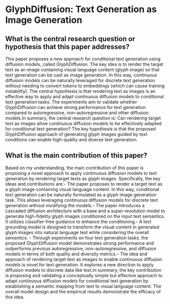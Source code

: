 # GlyphDiffusion: Text Generation as Image Generation

## What is the central research question or hypothesis that this paper addresses?

This paper proposes a new approach for conditional text generation using diffusion models, called GlyphDiffusion. The key idea is to render the target text as an image containing visual language content (glyph image) so that text generation can be cast as image generation. In this way, continuous diffusion models can be naturally leveraged for discrete text generation without needing to convert tokens to embeddings (which can cause training instability). The central hypothesis is that rendering text as images is an effective way to apply and adapt continuous diffusion models to conditional text generation tasks. The experiments aim to validate whether GlyphDiffusion can achieve strong performance for text generation compared to autoregressive, non-autoregressive and other diffusion models.In summary, the central research question is: Can rendering target text as images allow continuous diffusion models to be effectively adapted for conditional text generation? The key hypothesis is that the proposed GlyphDiffusion approach of generating glyph images guided by text conditions can enable high-quality and diverse text generation.


## What is the main contribution of this paper?

Based on my understanding, the main contribution of this paper is proposing a novel approach to apply continuous diffusion models to text generation by rendering target texts as glyph images. Specifically, the key ideas and contributions are:- The paper proposes to render a target text as a glyph image containing visual language content. In this way, conditional text generation can be naturally formulated as a glyph image generation task. This allows leveraging continuous diffusion models for discrete text generation without modifying the models.- The paper introduces a cascaded diffusion architecture with a base and a super-resolution model to generate high-fidelity glyph images conditioned on the input text semantics. It utilizes classifier-free guidance to enhance the conditioning.- A text grounding model is designed to transform the visual content in generated glyph images into natural language text while considering the overall semantics. - Through experiments on four text generation tasks, the proposed GlyphDiffusion model demonstrates strong performance and outperforms previous autoregressive, non-autoregressive, and diffusion models in terms of both quality and diversity metrics.- The idea and approach of rendering target text as images to enable continuous diffusion models is novel for text generation. It explores a new direction to apply diffusion models to discrete data like text.In summary, the key contribution is proposing and validating a conceptually simple but effective approach to adapt continuous diffusion models for conditional text generation by establishing a semantic mapping from text to visual language content. The overall model design and the empirical results demonstrate the efficacy of this idea.
